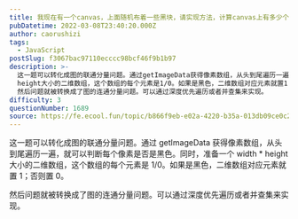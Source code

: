 ```yaml
---
title: 我现在有一个canvas，上面随机布着一些黑块，请实现方法，计算canvas上有多少个黑块。
pubDatetime: 2022-03-08T23:40:20.000Z
author: caorushizi
tags:
  - JavaScript
postSlug: f3067bac97110ecccc98bcf46f9b1b97
description: >-
  这一题可以转化成图的联通分量问题。通过getImageData获得像素数组，从头到尾遍历一遍，就可以判断每个像素是否是黑色。同时，准备一个width *
  height大小的二维数组，这个数组的每个元素是1/0。如果是黑色，二维数组对应元素就置1；否则置0。
  然后问题就被转换成了图的连通分量问题。可以通过深度优先遍历或者并查集来实现。
difficulty: 3
questionNumber: 1689
source: https://fe.ecool.fun/topic/b866f9eb-e02a-4220-b35a-013db09ce0c2
---
```


这一题可以转化成图的联通分量问题。通过 getImageData 获得像素数组，从头到尾遍历一遍，就可以判断每个像素是否是黑色。同时，准备一个 width \* height 大小的二维数组，这个数组的每个元素是 1/0。如果是黑色，二维数组对应元素就置 1；否则置 0。

然后问题就被转换成了图的连通分量问题。可以通过深度优先遍历或者并查集来实现。
